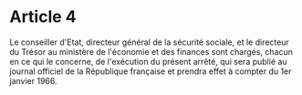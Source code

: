 # Article 4

Le conseiller d'Etat, directeur général de la sécurité sociale, et le directeur du Trésor au ministère de l'économie et des finances sont chargés, chacun en ce qui le concerne, de l'exécution du présent arrêté, qui sera publié au journal officiel de la République française et prendra effet à compter du 1er janvier 1966.
